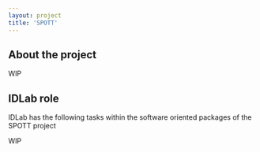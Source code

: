 ```yaml
---
layout: project
title: 'SPOTT'
---
```


## About the project

WIP

## IDLab role

IDLab has the following tasks within the software oriented packages of the SPOTT project

WIP
